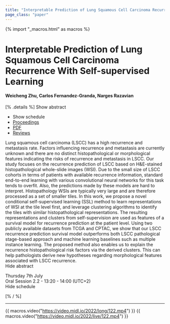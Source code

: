 ```yaml
---
title: "Interpretable Prediction of Lung Squamous Cell Carcinoma Recurrence With Self-supervised Learning"
page_class: "paper"
---
```


{% import "_macros.html" as macros %}

# Interpretable Prediction of Lung Squamous Cell Carcinoma Recurrence With Self-supervised Learning

#### Weicheng Zhu, Carlos Fernandez-Granda, Narges Razavian

[% .details %]
<a class="toggle_visibility" data-selector=".abstract" data-level="3">Show abstract</a>
- <a class="toggle_visibility" data-selector=".schedule" data-level="3">Show schedule</a>
- <a href="">Proceedings</a>
- <a href="https://openreview.net/pdf?id=QBg9YNm26FF">PDF</a>
- <a href="https://openreview.net/forum?id=QBg9YNm26FF">Reviews</a>

<p>
    <span class="abstract">
        Lung squamous cell carcinoma (LSCC) has a high recurrence and metastasis rate. Factors influencing recurrence and metastasis are currently unknown and there are no distinct histopathological or morphological features indicating the risks of recurrence and metastasis in LSCC. Our study focuses on the recurrence prediction of LSCC based on H&E-stained histopathological whole-slide images (WSI). Due to the small size of LSCC cohorts in terms of patients with available recurrence information, standard end-to-end learning with various convolutional neural networks for this task tends to overfit. Also, the predictions made by these models are hard to interpret. Histopathology WSIs are typically very large and are therefore processed as a set of smaller tiles. In this work, we propose a novel conditional self-supervised learning (SSL) method to learn representations of WSI at the tile level first, and leverage clustering algorithms to identify the tiles with similar histopathological representations. The resulting representations and clusters from self-supervision are used as features of a survival model for recurrence prediction at the patient level. Using two publicly available datasets from TCGA and CPTAC, we show that our LSCC recurrence prediction survival model outperforms both LSCC pathological stage-based approach and machine learning baselines such as multiple instance learning. The proposed method also enables us to explain the recurrence histopathological risk factors via the derived clusters. This can help pathologists derive new hypotheses regarding morphological features associated with LSCC recurrence.
        <br>
        <span class="actions"><a class="toggle_visibility" data-level="2">Hide abstract</a></span>
    </span>
</p>

<p>
    <span class="schedule">
        Thursday 7th July<br>Oral Session 2.2 - 13:20 - 14:00 (UTC+2)
        <br>
        <span class="actions"><a class="toggle_visibility" data-level="2">Hide schedule</a></span>
    </span>
</p>

[% / %]


---

{{ macros.video("https://video.midl.io/2022/long/122.mp4") }}
{{ macros.video("https://video.midl.io/2022/live/122.mp4") }}